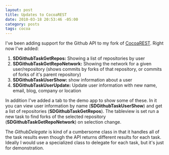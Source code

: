 ```yaml
--- 
layout: post
title: Updates to CocoaREST
date: 2010-03-18 20:53:46 -05:00
category: posts
tags: cocoa
---
```

I've been adding support for the Github API to my fork of [CocoaREST][1].  Right now I've added: 

1. **SDGithubTaskGetRepos:** Showing a list of repositories by user
2. **SDGithubTaskGetRepoNetwork:** Showing the network for a given user/repository (shows commits by forks of that repository, or commits of forks of it's parent repository)
3. **SDGithubTaskUserShow:** show information about a user
4. **SDGithubTaskUserUpdate:** Update user information with new name, email, blog, company or location

In addition I've added a tab to the demo app to show some of these.  In it you can view user information by name (**SDGithubTaskUserShow**) and get a list of repositories (**SDGithubTaskGetRepos**).  The tableview is set run a new task to find forks of the selected repository (**SDGithubTaskGetRepoNetwork**) on selection change.  

The _GithubDelegate_ is kind of a cumbersome class in that it handles all of the task results even though the API returns different results for each task.  Ideally I would use a specialized class to delegate for each task, but it's just for demonstration. 

[1]: http://github.com/catsby/CocoaREST 
